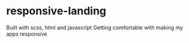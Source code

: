 # responsive-landing
Built with scss, html and javascript
Getting comfortable with making my apps responsive
